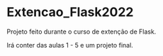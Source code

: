 # Extencao_Flask2022
Projeto feito durante o curso de extenção de Flask.

Irá conter das aulas 1 - 5 e um projeto final.

